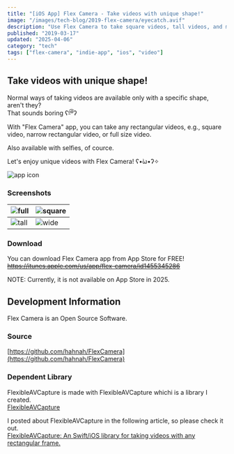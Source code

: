 ```yaml
---
title: "[iOS App] Flex Camera - Take videos with unique shape!"
image: "/images/tech-blog/2019-flex-camera/eyecatch.avif"
description: "Use Flex Camera to take square videos, tall videos, and more!"
published: "2019-03-17"
updated: "2025-04-06"
category: "tech"
tags: ["flex-camera", "indie-app", "ios", "video"]
---
```


## Take videos with unique shape!

Normal ways of taking videos are available only with a specific shape, aren't they?  
That sounds boring ʕº̫͡ºʔ

With "Flex Camera" app, you can take any rectangular videos, e.g., square video, narrow rectangular video, or full size video.

Also available with selfies, of cource.

Let's enjoy unique videos with Flex Camera! ʕ•̀ω•́ʔ✧

![app icon](/images/tech-blog/2019-flex-camera/app-icon.avif)

### Screenshots

| ![full](/images/tech-blog/2019-flex-camera/full.avif) | ![square](/images/tech-blog/2019-flex-camera/square.avif) |
| ----------------------------------------------------- | --------------------------------------------------------- |
| ![tall](/images/tech-blog/2019-flex-camera/tall.avif) | ![wide](/images/tech-blog/2019-flex-camera/wide.avif)     |

### Download

You can download Flex Camera app from App Store for FREE!  
~~https://itunes.apple.com/us/app/flex-camera/id1455345286~~

NOTE: Currently, it is not available on App Store in 2025.

## Development Information

Flex Camera is an Open Source Software.

### Source

[https://github.com/hahnah/FlexCamera](https://github.com/hahnah/FlexCamera)

### Dependent Library

FlexibleAVCapture is made with FlexibleAVCapture whichi is a library I created.  
[FlexibleAVCapture](https://cocoapods.org/pods/FlexibleAVCapture)

I posted about FlexibleAVCapture in the following article, so please check it out.  
[FlexibleAVCapture: An Swift/iOS library for taking videos with any rectangular frame.](https://hahnah.github.io/swift-flexible-av-capture-en/)
